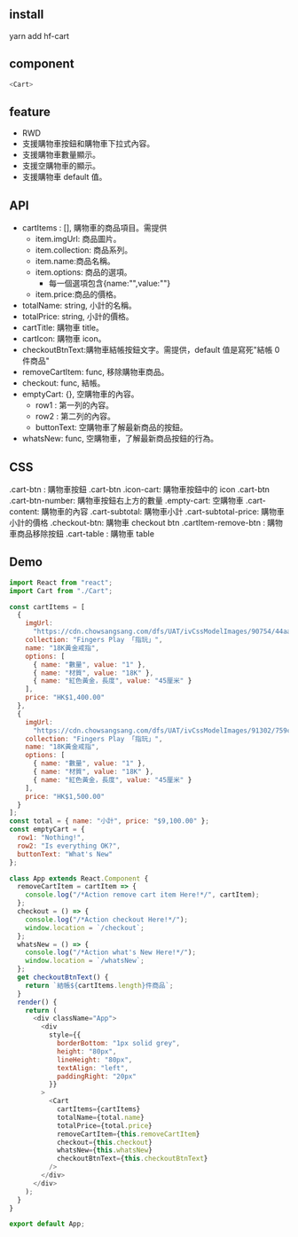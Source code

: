 ## install

yarn add hf-cart

## component

```javascript
<Cart>
```

## feature

- RWD
- 支援購物車按鈕和購物車下拉式內容。
- 支援購物車數量顯示。
- 支援空購物車的顯示。
- 支援購物車 default 值。

## API

- cartItems : [], 購物車的商品項目。需提供
  - item.imgUrl: 商品圖片。
  - item.collection: 商品系列。
  - item.name:商品名稱。
  - item.options: 商品的選項。
    - 每一個選項包含{name:"",value:""}
  - item.price:商品的價格。
- totalName: string, 小計的名稱。
- totalPrice: string, 小計的價格。
- cartTitle: 購物車 title。
- cartIcon: 購物車 icon。
- checkoutBtnText:購物車結帳按鈕文字。需提供，default 值是寫死"結帳 0 件商品"
- removeCartItem: func, 移除購物車商品。
- checkout: func, 結帳。
- emptyCart: {}, 空購物車的內容。
  - row1 : 第一列的內容。
  - row2 : 第二列的內容。
  - buttonText: 空購物車了解最新商品的按鈕。
- whatsNew: func, 空購物車，了解最新商品按鈕的行為。

## CSS

.cart-btn : 購物車按鈕
.cart-btn .icon-cart: 購物車按鈕中的 icon
.cart-btn .cart-btn-number: 購物車按鈕右上方的數量
.empty-cart: 空購物車
.cart-content: 購物車的內容
.cart-subtotal: 購物車小計
.cart-subtotal-price: 購物車小計的價格
.checkout-btn: 購物車 checkout btn
.cartItem-remove-btn : 購物車商品移除按鈕
.cart-table : 購物車 table

## Demo

```javascript
import React from "react";
import Cart from "./Cart";

const cartItems = [
  {
    imgUrl:
      "https://cdn.chowsangsang.com/dfs/UAT/ivCssModelImages/90754/44aacc26b80d09543d087d16425d6dc7.jpg",
    collection: "Fingers Play 「指玩」",
    name: "18K黃金戒指",
    options: [
      { name: "數量", value: "1" },
      { name: "材質", value: "18K" },
      { name: "紅色黃金，長度", value: "45厘米" }
    ],
    price: "HK$1,400.00"
  },
  {
    imgUrl:
      "https://cdn.chowsangsang.com/dfs/UAT/ivCssModelImages/91302/759c105974897ccb59dccd6aa5ded818.jpg",
    collection: "Fingers Play 「指玩」",
    name: "18K黃金戒指",
    options: [
      { name: "數量", value: "1" },
      { name: "材質", value: "18K" },
      { name: "紅色黃金，長度", value: "45厘米" }
    ],
    price: "HK$1,500.00"
  }
];
const total = { name: "小計", price: "$9,100.00" };
const emptyCart = {
  row1: "Nothing!",
  row2: "Is everything OK?",
  buttonText: "What's New"
};

class App extends React.Component {
  removeCartItem = cartItem => {
    console.log("/*Action remove cart item Here!*/", cartItem);
  };
  checkout = () => {
    console.log("/*Action checkout Here!*/");
    window.location = `/checkout`;
  };
  whatsNew = () => {
    console.log("/*Action what's New Here!*/");
    window.location = `/whatsNew`;
  };
  get checkoutBtnText() {
    return `結帳${cartItems.length}件商品`;
  }
  render() {
    return (
      <div className="App">
        <div
          style={{
            borderBottom: "1px solid grey",
            height: "80px",
            lineHeight: "80px",
            textAlign: "left",
            paddingRight: "20px"
          }}
        >
          <Cart
            cartItems={cartItems}
            totalName={total.name}
            totalPrice={total.price}
            removeCartItem={this.removeCartItem}
            checkout={this.checkout}
            whatsNew={this.whatsNew}
            checkoutBtnText={this.checkoutBtnText}
          />
        </div>
      </div>
    );
  }
}

export default App;
```

